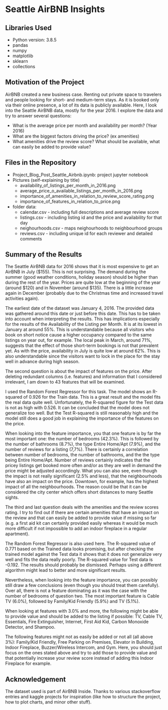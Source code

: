 # Seattle AirBNB Insights

## Libraries Used

* Python version: 3.8.5
* pandas
* numpy
* matplotlib
* sklearn
* collections

## Motivation of the Project

AirBNB created a new business case. Renting out private space to travelers and people looking for short- and medium-term stays. As it is booked only via their online presence, a lot of its data is publicly available. Here, I look into the Seattle AirBNB data, mostly for the year 2016. I explore the data and try to answer several questions:

* What is the average price per month and availability per month? (Year 2016)
* What are the biggest factors driving the price? (ex amenities)
* What amenities drive the review score? What should be available, what can easily be added to provide value?

## Files in the Repository

* Project_Blog_Post_Seattle_Airbnb.ipynb: project jupyter notebook
* Pictures (self-explaining by title)
    * availability_of_listings_per_month_in_2016.png
    * average_price_o_available_listings_per_month_in_2016.png
    * importance_of_amenities_in_relation_to_review_score_rating.png
    * importance_of_features_in_relation_to_price.png
* folder data:
    * calendar.csv - including full descriptions and average review score
    * listings.csv - including listing id and the price and availability for that day
    * neighourhoods.csv - maps neighourhoods to neighbourhood groups
    * reviews.csv - including unique id for each reviewer and detailed comments

## Summary of the Results

The Seattle AirBNB data for 2016 shows that it is most expensive to get an AirBNB in July (\$155). This is not surprising. The demand during the summer (good weather conditions, holiday season) should be higher than during the rest of the year. Prices are quite low at the beginning of the year (around \$120) and in November (around \$135). There is a little increase again in December (probably due to the Christmas time and increased travel activities again).

The earliest date of the dataset was January 4, 2016. The provided data was gathered around this date or just before this date. This has to be taken into account when interpreting the results. This has implications especially for the results of the Availability of the Listing per Month. It is at its lowest in January at around 55%. This is understandable because all visitors who book on short notice cause a higher occupancy compared to the same listings on year out, for example. The local peak in March, around 71%, suggests that the effect of those short-term bookings is not that prevalent yet. As with the price, availability in July is quite low at around 62%. This is also understandable since the visitors want to lock in the place for the stay well in advance during high season.

The second question is about the impact of features on the price. After deleting redundant columns (i.e. features) and information that I considered irrelevant, I am down to 43 features that will be examined.

I used the Random Forest Regressor for this task. The model shows an R-squared of 0.926 for the Train data. This is a great result and the model fits the real data quite well. Unfortunately, the R-squared figure for the Test data is not as high with 0.526. It can be concluded that the model does not generalize too well. But the Test R-squared is still reasonably high and the model still does a good job in explaining the importance of the features on the price.

When looking into the feature importance, you that one feature is by far the most important one: the number of bedrooms (42.3%). This is followed by the number of bathrooms (8.7%), the type Entire Home/Apt (7.9%), and the number of reviews for a listing (7,7%). There is certainly a correlation between number of bedrooms, the number of bathrooms, and the the type being Entire Home/Apt. Number of reviews certainly indicates that the pricey listings get booked more often and/or as they are well in demand the price might be adjusted accordingly. What you can also see, even though the impact is not really significant (2.5% and less), that the neighbourhoods have also an impact on the price. Downtown, for example, has the highest impact of all the neighbourhoods. The reason could be that it can be considered the city center which offers short distances to many Seattle sights.

The third and last question deals with the amenities and the review scores rating. I try to find out if there are certain amenities that have an impact on the review and that can easily be added to provide value if missing so far (e.g. a first aid kit can certainly provided easily whereas it would be much more difficult if not impossible to add an indoor fireplace in a regular apartment).

The Random Forest Regressor is also used here. The R-squared value of 0.771 based on the Trained data looks promising, but after checking the trained model against the Test data it shows that it does not generalize very well and fits the data really poorly. The R-squared value for Test data is -0.192. The results should probably be dismissed. Perhaps using a different algorithm might lead to better and more significant results.

Nevertheless, when looking into the feature importance, you can possibly still draw a few conclusions (even though you should treat them carefully). Over all, there is not a feature dominating as it was the case with the number of bedrooms of question two. The most important feature is Cable TV (6.0%), followed by Family/Kid Friendly (5.9%) and TV (5.1%).

When looking at features with 3.0% and more, the following might be able to provide value and should be added to the listing if possible: TV, Cable TV, Essentials, Fire Extinguisher, Internet, First Aid Kid, Carbon Monoxide Detector, and Shampoo.

The following features might not as easily be added or not all (all above 3%): Family/Kid Friendly, Free Parking on Premises, Elevator in Building, Indoor Fireplace, Buzzer/Wireless Intercom, and Gym. Here, you should just focus on the ones stated above and try to add those to provide value and that potentially increase your review score instead of adding this Indoor Fireplace for example.

## Acknowledgement

The dataset used is part of AirBNB Inside.
Thanks to various stackoverflow entries and kaggle projects for inspiration (like how to structure the project, how to plot charts, and minor other stuff).
